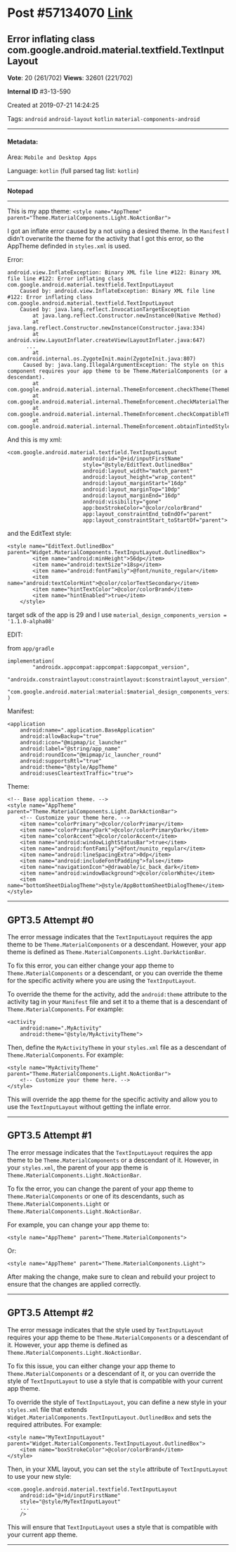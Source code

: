 
# Post \#57134070 [Link](https://stackoverflow.com/questions/57134070/)

## Error inflating class com.google.android.material.textfield.TextInputLayout

**Vote**: 20 (261/702) **Views**: 32601 (221/702) 

**Internal ID** \#3-13-590

Created at 2019-07-21 14:24:25

Tags: `android` `android-layout` `kotlin` `material-components-android`

----------

#### Metadata:

Area: `Mobile and Desktop Apps`

Language: `kotlin` (full parsed tag list: `kotlin`)

----------

**Notepad**


----------

This is my app theme:
`<style name="AppTheme" parent="Theme.MaterialComponents.Light.NoActionBar">` 

I got an inflate error caused by a not using a desired theme. In the `Manifest` I didn't overwrite the theme for the activity that I got this error, so the AppTheme definded in `styles.xml` is used.

Error:

```
android.view.InflateException: Binary XML file line #122: Binary XML file line #122: Error inflating class com.google.android.material.textfield.TextInputLayout
    Caused by: android.view.InflateException: Binary XML file line #122: Error inflating class com.google.android.material.textfield.TextInputLayout
    Caused by: java.lang.reflect.InvocationTargetException
        at java.lang.reflect.Constructor.newInstance0(Native Method)
        at java.lang.reflect.Constructor.newInstance(Constructor.java:334)
        at android.view.LayoutInflater.createView(LayoutInflater.java:647)
      ...
        at com.android.internal.os.ZygoteInit.main(ZygoteInit.java:807)
     Caused by: java.lang.IllegalArgumentException: The style on this component requires your app theme to be Theme.MaterialComponents (or a descendant).
        at com.google.android.material.internal.ThemeEnforcement.checkTheme(ThemeEnforcement.java:240)
        at com.google.android.material.internal.ThemeEnforcement.checkMaterialTheme(ThemeEnforcement.java:215)
        at com.google.android.material.internal.ThemeEnforcement.checkCompatibleTheme(ThemeEnforcement.java:143)
        at com.google.android.material.internal.ThemeEnforcement.obtainTintedStyledAttributes(ThemeEnforcement.java:116)
```


And this is my xml:

```
<com.google.android.material.textfield.TextInputLayout
                        android:id="@+id/inputFirstName"
                        style="@style/EditText.OutlinedBox"
                        android:layout_width="match_parent"
                        android:layout_height="wrap_content"
                        android:layout_marginStart="16dp"
                        android:layout_marginTop="10dp"
                        android:layout_marginEnd="16dp"
                        android:visibility="gone"
                        app:boxStrokeColor="@color/colorBrand"
                        app:layout_constraintEnd_toEndOf="parent"
                        app:layout_constraintStart_toStartOf="parent">
```


and the EditText style:

```
<style name="EditText.OutlinedBox" parent="Widget.MaterialComponents.TextInputLayout.OutlinedBox">
        <item name="android:minHeight">56dp</item>
        <item name="android:textSize">18sp</item>
        <item name="android:fontFamily">@font/nunito_regular</item>
        <item name="android:textColorHint">@color/colorTextSecondary</item>
        <item name="hintTextColor">@color/colorBrand</item>
        <item name="hintEnabled">true</item>
    </style>
```


target sdk of the app is 29 and I use `material_design_components_version = '1.1.0-alpha08'`

EDIT:

from `app/gradle`

```
implementation(
        "androidx.appcompat:appcompat:$appcompat_version",
        "androidx.constraintlayout:constraintlayout:$constraintlayout_version",
        "com.google.android.material:material:$material_design_components_version"
)
```


Manifest:

```
<application
    android:name=".application.BaseApplication"
    android:allowBackup="true"
    android:icon="@mipmap/ic_launcher"
    android:label="@string/app_name"
    android:roundIcon="@mipmap/ic_launcher_round"
    android:supportsRtl="true"
    android:theme="@style/AppTheme"
    android:usesCleartextTraffic="true">
```


Theme:

```
<!-- Base application theme. -->
<style name="AppTheme" parent="Theme.MaterialComponents.Light.DarkActionBar">
    <!-- Customize your theme here. -->
    <item name="colorPrimary">@color/colorPrimary</item>
    <item name="colorPrimaryDark">@color/colorPrimaryDark</item>
    <item name="colorAccent">@color/colorAccent</item>
    <item name="android:windowLightStatusBar">true</item>
    <item name="android:fontFamily">@font/nunito_regular</item>
    <item name="android:lineSpacingExtra">0dp</item>
    <item name="android:includeFontPadding">false</item>
    <item name="navigationIcon">@drawable/ic_back_dark</item>
    <item name="android:windowBackground">@color/colorWhite</item>
    <item name="bottomSheetDialogTheme">@style/AppBottomSheetDialogTheme</item>
</style>
```



----------
        
## GPT3.5 Attempt \#0

The error message indicates that the `TextInputLayout` requires the app theme to be `Theme.MaterialComponents` or a descendant. However, your app theme is defined as `Theme.MaterialComponents.Light.DarkActionBar`. 

To fix this error, you can either change your app theme to `Theme.MaterialComponents` or a descendant, or you can override the theme for the specific activity where you are using the `TextInputLayout`. 

To override the theme for the activity, add the `android:theme` attribute to the activity tag in your `Manifest` file and set it to a theme that is a descendant of `Theme.MaterialComponents`. For example:

```
<activity
    android:name=".MyActivity"
    android:theme="@style/MyActivityTheme">
```

Then, define the `MyActivityTheme` in your `styles.xml` file as a descendant of `Theme.MaterialComponents`. For example:

```
<style name="MyActivityTheme" parent="Theme.MaterialComponents.Light.NoActionBar">
    <!-- Customize your theme here. -->
</style>
```

This will override the app theme for the specific activity and allow you to use the `TextInputLayout` without getting the inflate error.

--------

## GPT3.5 Attempt \#1

The error message indicates that the `TextInputLayout` requires the app theme to be `Theme.MaterialComponents` or a descendant of it. However, in your `styles.xml`, the parent of your app theme is `Theme.MaterialComponents.Light.NoActionBar`. 

To fix the error, you can change the parent of your app theme to `Theme.MaterialComponents` or one of its descendants, such as `Theme.MaterialComponents.Light` or `Theme.MaterialComponents.Light.NoActionBar`. 

For example, you can change your app theme to:

```
<style name="AppTheme" parent="Theme.MaterialComponents">
```

Or:

```
<style name="AppTheme" parent="Theme.MaterialComponents.Light">
```

After making the change, make sure to clean and rebuild your project to ensure that the changes are applied correctly.

--------

## GPT3.5 Attempt \#2

The error message indicates that the style used by `TextInputLayout` requires your app theme to be `Theme.MaterialComponents` or a descendant of it. However, your app theme is defined as `Theme.MaterialComponents.Light.NoActionBar`. 

To fix this issue, you can either change your app theme to `Theme.MaterialComponents` or a descendant of it, or you can override the style of `TextInputLayout` to use a style that is compatible with your current app theme.

To override the style of `TextInputLayout`, you can define a new style in your `styles.xml` file that extends `Widget.MaterialComponents.TextInputLayout.OutlinedBox` and sets the required attributes. For example:

```
<style name="MyTextInputLayout" parent="Widget.MaterialComponents.TextInputLayout.OutlinedBox">
    <item name="boxStrokeColor">@color/colorBrand</item>
</style>
```

Then, in your XML layout, you can set the `style` attribute of `TextInputLayout` to use your new style:

```
<com.google.android.material.textfield.TextInputLayout
    android:id="@+id/inputFirstName"
    style="@style/MyTextInputLayout"
    ...
    />
```

This will ensure that `TextInputLayout` uses a style that is compatible with your current app theme.

--------
